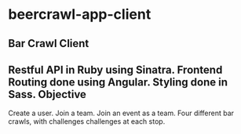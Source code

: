 # beercrawl-app-client
Bar Crawl Client
-----------------
Restful API in Ruby using Sinatra.
Frontend Routing done using Angular.
Styling done in Sass.
Objective
-----------------
Create a user. Join a team. Join an event as a team.
Four different bar crawls, with challenges challenges at each stop.

